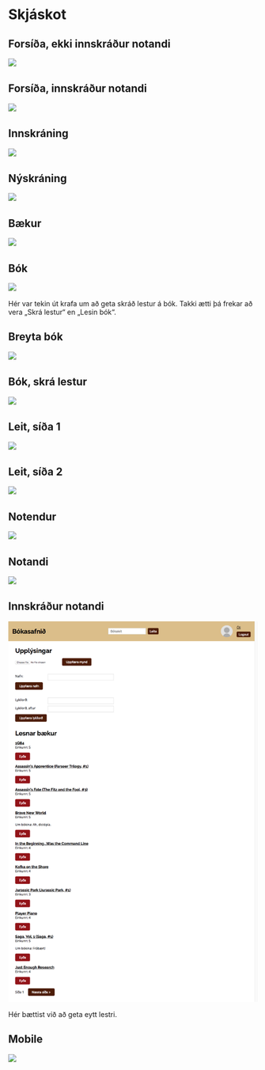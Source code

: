 # Skjáskot

## Forsíða, ekki innskráður notandi

![](forsida.png)

## Forsíða, innskráður notandi

![](forsida_loggedin.png)

## Innskráning

![](login.png)

## Nýskráning

![](nyskraning.png)

## Bækur

![](baekur.png)

## Bók

![](bok.png)

Hér var tekin út krafa um að geta skráð lestur á bók. Takki ætti þá frekar að vera „Skrá lestur“ en „Lesin bók“.

## Breyta bók

![](bok_breyta.png)

## Bók, skrá lestur

![](bok_skra_lestur.png)

## Leit, síða 1

![](leit_sida1.png)

## Leit, síða 2

![](leit_sida2.png)

## Notendur

![](notendur.png)

## Notandi

![](notandi.png)

## Innskráður notandi

![](profile.png)

Hér bættist við að geta eytt lestri.

## Mobile

![](mobile.png)